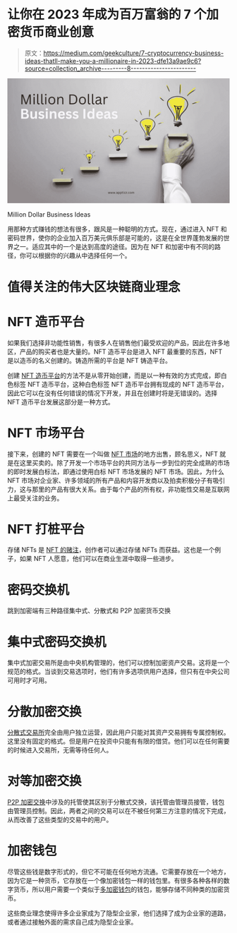 # 让你在 2023 年成为百万富翁的 7 个加密货币商业创意

> 原文：<https://medium.com/geekculture/7-cryptocurrency-business-ideas-thatll-make-you-a-millionaire-in-2023-dfe13a9ae9c6?source=collection_archive---------8----------------------->

![](img/1356097e84c37a74c51215b2e00eb065.png)

Million Dollar Business Ideas

用那种方式赚钱的想法有很多，跟风是一种聪明的方式。现在，通过进入 NFT 和密码世界，使你的企业加入百万美元俱乐部是可能的，这是在全世界蓬勃发展的世界之一。适应其中的一个是达到高度的途径。因为在 NFT 和加密中有不同的路径，你可以根据你的兴趣从中选择任何一个。

# 值得关注的伟大区块链商业理念

# NFT 造币平台

如果我们选择非功能性销售，有很多人在销售他们最受欢迎的产品，因此在许多地区，产品的购买者也是大量的。NFT 造币平台是进入 NFT 最重要的东西，NFT 是以造币的名义创建的。铸造所需的平台是 NFT 铸造平台。

创建 [NFT 造币平台](https://maticz.com/nft-minting-platform-development)的方法不是从零开始创建，而是以一种有效的方式完成，即白色标签 NFT 造币平台，这种白色标签 NFT 造币平台拥有现成的 NFT 造币平台，因此它可以在没有任何错误的情况下开发，并且在创建时将是无错误的。选择 NFT 造币平台发展这部分是一种方式。

# NFT 市场平台

接下来，创建的 NFT 需要在一个叫做 [NFT 市场](https://maticz.com/white-label-nft-marketplace)的地方出售，顾名思义，NFT 就是在这里买卖的。除了开发一个市场平台的共同方法与一步到位的完全成熟的市场的即时发展白标法，即通过使用白标 NFT 市场发展的 NFT 市场。因此，为什么 NFT 市场对企业家、许多领域的所有产品和内容开发商以及拍卖积极分子有吸引力，这与那里的产品有很大关系。由于每个产品的所有权，非功能性交易是互联网上最受关注的业务。

# NFT 打桩平台

存储 NFTs 是 [NFT 的赌注](https://maticz.com/nft-staking-website-development)，创作者可以通过存储 NFTs 而获益。这也是一个例子，如果 NFT 人愿意，他们可以在商业生涯中取得一些进步。

# 密码交换机

跳到加密端有三种路径集中式、分散式和 P2P 加密货币交换

# 集中式密码交换机

集中式加密交易所是由中央机构管理的，他们可以控制加密资产交易。这将是一个规范的格式。当谈到交易选项时，他们有许多选项供用户选择，但只有在中央公司可用时才可用。

# 分散加密交换

[分散式交易所](https://appticz.com/cryptocurrency-exchange-script)完全由用户独立运营，因此用户只能对其资产交易拥有专属控制权。这里没有固定的格式。但是用户在投资中只能有有限的借贷。他们可以在任何需要的时候进入交易所，无需等待任何人。

# 对等加密交换

[P2P 加密交换](https://appticz.com/p2p-crypto-exchange-script)中涉及的托管使其区别于分散式交换，该托管由管理员接管，钱包由管理员控制。因此，两者之间的交易可以在不被任何第三方注意的情况下完成，从而改善了这些类型的交易中的用户。

# 加密钱包

尽管这些钱是数字形式的，但它不可能在任何地方流通。它需要存放在一个地方，因为它是一种货币，它存放在一个像加密钱包一样的钱包里。有很多各种各样的数字货币，所以用户需要一个类似于[多加密钱包](https://appticz.com/cryptocurrency-wallet-development)的钱包，能够存储不同种类的加密货币。

这些商业理念使得许多企业家成为了隐型企业家，他们选择了成为企业家的道路，或者通过接触外面的需求自己成为隐型企业家。